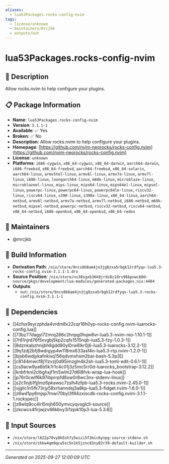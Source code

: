 ```yaml
---
aliases:
  - lua53Packages.rocks-config-nvim
tags:
  - license/unknown
  - maintainers/mrcjkb
  - outputs/out
---
```


# lua53Packages.rocks-config-nvim

## 📝 Description

Allow rocks.nvim to help configure your plugins.

## 📋 Package Information

- **Name**: `lua53Packages.rocks-config-nvim`
- **Version**: `3.1.1-1`
- **Available**: ✅ Yes
- **Broken**: ✅ No
- **Description**: Allow rocks.nvim to help configure your plugins.
- **Homepage**: [https://github.com/nvim-neorocks/rocks-config.nvim](https://github.com/nvim-neorocks/rocks-config.nvim)
- **License**: `unknown`
- **Platforms**: `i686-cygwin`, `x86_64-cygwin`, `x86_64-darwin`, `aarch64-darwin`, `i686-freebsd`, `x86_64-freebsd`, `aarch64-freebsd`, `x86_64-solaris`, `aarch64-linux`, `armv5tel-linux`, `armv6l-linux`, `armv7a-linux`, `armv7l-linux`, `i686-linux`, `loongarch64-linux`, `m68k-linux`, `microblaze-linux`, `microblazeel-linux`, `mips-linux`, `mips64-linux`, `mips64el-linux`, `mipsel-linux`, `powerpc-linux`, `powerpc64-linux`, `powerpc64le-linux`, `riscv32-linux`, `riscv64-linux`, `s390-linux`, `s390x-linux`, `x86_64-linux`, `aarch64-netbsd`, `armv6l-netbsd`, `armv7a-netbsd`, `armv7l-netbsd`, `i686-netbsd`, `m68k-netbsd`, `mipsel-netbsd`, `powerpc-netbsd`, `riscv32-netbsd`, `riscv64-netbsd`, `x86_64-netbsd`, `i686-openbsd`, `x86_64-openbsd`, `x86_64-redox`
## 👥 Maintainers

- @mrcjkb


## 🔧 Build Information

- **Derivation Path**: `/nix/store/9ncs8b8am4jn3jg8zxa5rbgk12rdfyqv-lua5.3-rocks-config.nvim-3.1.1-1.drv`
- **Source Position**: `/nix/store/ns30sqxb36k8jrds8z18rv96bpnwc60d-source/pkgs/development/lua-modules/generated-packages.nix:4484`
- **Outputs**:
  - `out`:  `/nix/store/9ncs8b8am4jn3jg8zxa5rbgk12rdfyqv-lua5.3-rocks-config.nvim-3.1.1-1`

## 🔗 Dependencies

- [[4zfsx9syrzphda4vrdm8x22cqr16h0yp-rocks-config.nvim-luarocks-config.lua]]
- [[73bz77dagyl72mrq286c2hnpg0hqw6vr-lua5.3-nvim-nio-1.10.1-1]]
- [[7r61njrd76f5xvgbj5kp2cqfs1515nqb-lua5.3-fzy-1.0.3-1]]
- [[8dznkabzhnijbh8gdd90yl0rw6lkr0j6-lua5.3-luarocks-3.12.2-1]]
- [[9q1zdj2bfj8wdrgyp4w118mx633asf4n-lua5.3-rtp.nvim-1.2.0-1]]
- [[bjsb6wdjykafnkixq156qdvmxhsm2bai-bash-5.3p3]]
- [[c8144mwcf8j11zvzj0d95imzgln4k2sh-lua5.3-toml-edit-0.6.1-1]]
- [[cs9acw9ya6b5k7r1c4c01j3z5mc5rr0d-luarocks_bootstrap-3.12.2]]
- [[knbfrkni2clbghxjf1m5wlm27d6l8fvk-wrap-lua-hook]]
- [[p76r0cwlf6k97ibprrpfd8xw0r8wc3nx-stdenv-linux]]
- [[s2c1lnjb1fjjlmz6pkawsc7zslh4zfpb-lua5.3-rocks.nvim-2.45.0-1]]
- [[vjglic1n5fk73rjy58xrhanndsj3a8kp-lua5.3-fidget.nvim-1.6.0-1]]
- [[z6wd1py6mjsp7mwi70byl3f84zxiscdb-rocks-config.nvim-3.1.1-1.rockspec]]
- [[z8wlq9cc4irl5mjh650ymvcyqvsglcll-source]]
- [[zkcwcs4firjwjzv66kbvy3i1zpik10p3-lua-5.3.6]]

## 📁 Input Sources

- `/nix/store/l622p70vy8k5sh7y5wizi5f2mic6ynpg-source-stdenv.sh`
- `/nix/store/shkw4qm9qcw5sc5n1k5jznc83ny02r39-default-builder.sh`

---
*Generated on 2025-09-27 12:00:09 UTC*
